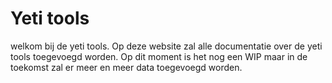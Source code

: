 # Yeti tools
welkom bij de yeti tools. Op deze website zal alle documentatie over de yeti tools toegevoegd worden. Op dit moment is het nog een WIP maar in de toekomst zal er meer en meer data toegevoegd worden.